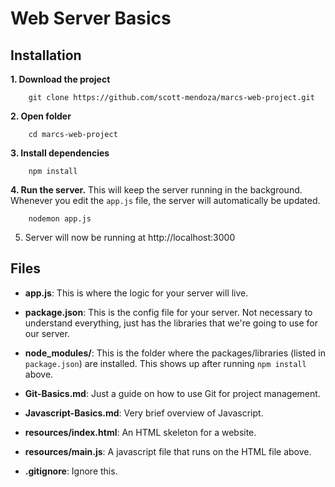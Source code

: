 # Web Server Basics

## Installation
**1. Download the project**
```
    git clone https://github.com/scott-mendoza/marcs-web-project.git
```
**2. Open folder**
```
    cd marcs-web-project
```
**3. Install dependencies**
```
    npm install
```
**4. Run the server.** This will keep the server running in the background. Whenever you edit the `app.js` file, the server will automatically be updated.
```
    nodemon app.js
```
5. Server will now be running at http://localhost:3000

## Files
- **app.js**: This is where the logic for your server will live.

- **package.json**: This is the config file for your server. Not necessary to understand everything, just has the libraries that we're going to use for our server.

- **node_modules/**: This is the folder where the packages/libraries (listed in `package.json`) are installed. This shows up after running `npm install` above.

- **Git-Basics.md**: Just a guide on how to use Git for project management.

- **Javascript-Basics.md**: Very brief overview of Javascript.

- **resources/index.html**: An HTML skeleton for a website.

- **resources/main.js**: A javascript file that runs on the HTML file above.

- **.gitignore**: Ignore this.
